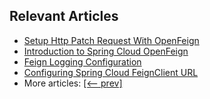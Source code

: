 ## Relevant Articles
- [Setup Http Patch Request With OpenFeign](https://www.baeldung.com/openfeign-http-patch-request)
- [Introduction to Spring Cloud OpenFeign](https://www.baeldung.com/spring-cloud-openfeign)
- [Feign Logging Configuration](https://www.baeldung.com/java-feign-logging)
- [Configuring Spring Cloud FeignClient URL](https://www.baeldung.com/spring-cloud-feignclient-url)
- More articles: [[<-- prev]](/spring-cloud-modules/spring-cloud-openfeign)
